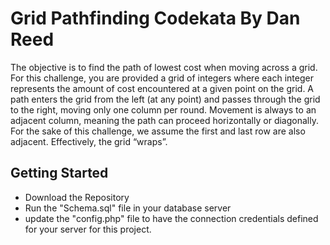 # Grid Pathfinding Codekata By Dan Reed

The objective is to find the path of lowest cost when moving across a grid. For this
challenge, you are provided a grid of integers where each integer represents the
amount of cost encountered at a given point on the grid. A path enters the grid from
the left (at any point) and passes through the grid to the right, moving only one
column per round. Movement is always to an adjacent column, meaning the path
can proceed horizontally or diagonally. For the sake of this challenge, we assume the
first and last row are also adjacent. Effectively, the grid “wraps”.

## Getting Started

* Download the Repository
* Run the "Schema.sql" file in your database server
* update the "config.php" file to have the connection credentials defined for your server for this project.


